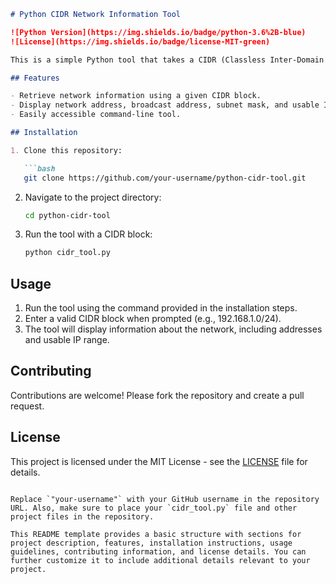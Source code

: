 ```markdown
# Python CIDR Network Information Tool

![Python Version](https://img.shields.io/badge/python-3.6%2B-blue)
![License](https://img.shields.io/badge/license-MIT-green)

This is a simple Python tool that takes a CIDR (Classless Inter-Domain Routing) block as input and provides information about the network, including the network address, broadcast address, subnet mask, usable IP range, and more.

## Features

- Retrieve network information using a given CIDR block.
- Display network address, broadcast address, subnet mask, and usable IP range.
- Easily accessible command-line tool.

## Installation

1. Clone this repository:

   ```bash
   git clone https://github.com/your-username/python-cidr-tool.git
   ```

2. Navigate to the project directory:

   ```bash
   cd python-cidr-tool
   ```

3. Run the tool with a CIDR block:

   ```bash
   python cidr_tool.py
   ```

## Usage

1. Run the tool using the command provided in the installation steps.
2. Enter a valid CIDR block when prompted (e.g., 192.168.1.0/24).
3. The tool will display information about the network, including addresses and usable IP range.

## Contributing

Contributions are welcome! Please fork the repository and create a pull request.

## License

This project is licensed under the MIT License - see the [LICENSE](LICENSE) file for details.
```

Replace `"your-username"` with your GitHub username in the repository URL. Also, make sure to place your `cidr_tool.py` file and other project files in the repository.

This README template provides a basic structure with sections for project description, features, installation instructions, usage guidelines, contributing information, and license details. You can further customize it to include additional details relevant to your project.